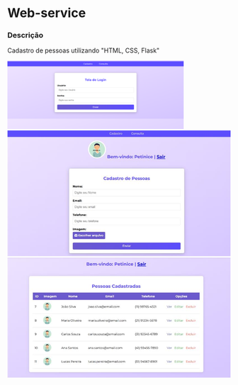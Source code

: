 # Web-service

### Descrição

Cadastro de pessoas utilizando "HTML, CSS, Flask"

<img width="79%" src="https://github.com/FellipeTorres/Web-service/blob/main/static/assets/imagem.png">

<img src="https://github.com/FellipeTorres/Web-service/blob/main/static/assets/imagem2.png">

<img src="https://github.com/FellipeTorres/Web-service/blob/main/static/assets/imagem3.png">
